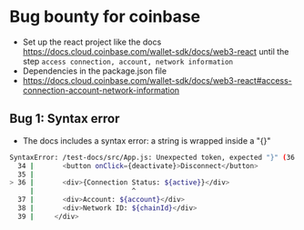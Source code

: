 # Bug bounty for coinbase

- Set up the react project like the docs https://docs.cloud.coinbase.com/wallet-sdk/docs/web3-react until the step `access connection, account, network information`
- Dependencies in the package.json file
- https://docs.cloud.coinbase.com/wallet-sdk/docs/web3-react#access-connection-account-network-information

## Bug 1: Syntax error
- The docs includes a syntax error: a string is wrapped inside a "{}"

```bash
SyntaxError: /test-docs/src/App.js: Unexpected token, expected "}" (36:23)
  34 |       <button onClick={deactivate}>Disconnect</button>
  35 |
> 36 |       <div>{Connection Status: ${active}}</div>
     |                        ^
  37 |       <div>Account: ${account}</div>
  38 |       <div>Network ID: ${chainId}</div>
  39 |     </div>
```
